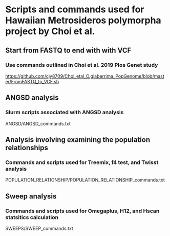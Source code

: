 # Scripts and commands used for Hawaiian Metrosideros polymorpha project by Choi et al.

## Start from FASTQ to end with with VCF
### Use commands outlined in Choi et al. 2019 Plos Genet study
https://github.com/cjy8709/Choi_etal_O.glaberrima_PopGenome/blob/master/FromFASTQ_to_VCF.sh

## ANGSD analysis
### Slurm scripts associated with ANGSD analysis
ANGSD/ANGSD_commands.txt

## Analysis involving examining the population relationships
### Commands and scripts used for Treemix, f4 test, and Twisst analysis
POPULATION_RELATIONSHIP/POPULATION_RELATIONSHIP_commands.txt

## Sweep analysis
### Commands and scripts used for Omegaplus, H12, and Hscan statsitics calculation 
SWEEPS/SWEEP_commands.txt
